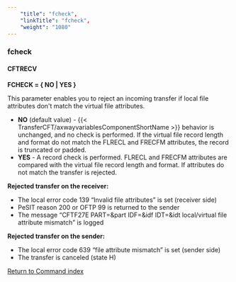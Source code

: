 ```yaml
---
    "title": "fcheck",
    "linkTitle": "fcheck",
    "weight": "1080"
---
```

<span id="fcheck"></span>

### fcheck

#### CFTRECV

****FCHECK = { NO &#124; YES }****

This parameter enables you to reject an incoming transfer if local file
attributes don't match the virtual file attributes.

- ****NO****
    (default value) - {{< TransferCFT/axwayvariablesComponentShortName  >}} behavior is unchanged, and no check is
    performed. If the virtual file record length and format do not match the
    FLRECL and FRECFM attributes, the record is truncated or padded.
- ****YES**** - A record check is performed. FLRECL and FRECFM attributes are compared
    with the virtual file record length and format. If attributes do not match
    the transfer is rejected.

****Rejected
transfer on the receiver:****

- The local error code 139 “Invalid file
    attributes” is set (receiver side)
- PeSIT reason 200 or OFTP 99 is returned
    to the sender
- The message “CFTF27E PART=&part IDF=&idf
    IDT=&idt local/virtual file attribute mismatch” is logged

****Rejected transfer on the sender:****

- The local error code 639 “file attribute
    mismatch” is set (sender side)
- The transfer is canceled (state H)

[Return to Command index](../../)
